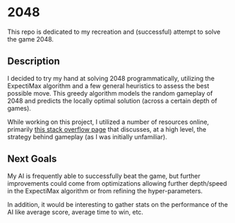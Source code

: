 # 2048
This repo is dedicated to my recreation and (successful) attempt to solve the game 2048.

## Description
I decided to try my hand at solving 2048 programmatically, utilizing the ExpectiMax algorithm and a few general heuristics to assess the best possible move. This greedy algorithm models the random gameplay of 2048 and predicts the locally optimal solution (across a certain depth of games).

While working on this project, I utilized a number of resources online, primarily [this stack overflow page](https://stackoverflow.com/questions/22342854/what-is-the-optimal-algorithm-for-the-game-2048) that discusses, at a high level, the strategy behind gameplay (as I was initially unfamiliar).

## Next Goals
My AI is frequently able to successfully beat the game, but further improvements could come from optimizations allowing further depth/speed in the ExpectiMax algorithm or from refining the hyper-parameters.

In addition, it would be interesting to gather stats on the performance of the AI like average score, average time to win, etc.
